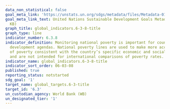 ```yaml
---
data_non_statistical: false
goal_meta_link: 'https://unstats.un.org/sdgs/metadata/files/Metadata-01-02-01.pdf '
goal_meta_link_text: United Nations Sustainable Development Goals Metadata (PDF 98.2
  KB)
graph_title: global_indicators.6-3-8-title
graph_type: line
indicator_number: 6.3.8
indicator_definition: Monitoring national poverty is important for country-specific
  development agendas. National poverty lines are used to make more accurate estimates
  of poverty consistent with the country’s specific economic and social circumstances,
  and are not intended for international comparisons of poverty rates.
indicator_name: global_indicators.6-3-8-title
indicator_sort_order: 06-03-08
published: true
reporting_status: notstarted
sdg_goal: '1'
target_name: global_targets.6-3-title
target_id: '6.3'
un_custodian_agency: World Bank (WB)
un_designated_tier: '1'
---
```

